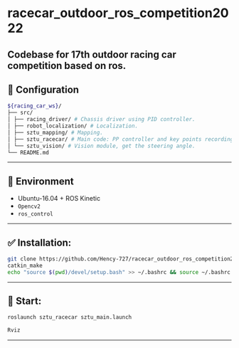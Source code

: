 # racecar_outdoor_ros_competition2022
Codebase for 17th outdoor racing car competition based on ros.
---
## 📁 Configuration
```bash
${racing_car_ws}/
├── src/
│ ├── racing_driver/ # Chassis driver using PID controller.
│ ├── robot_localization/ # Localization.
│ ├── sztu_mapping/ # Mapping.
│ ├── sztu_racecar/ # Main code: PP controller and key points recording.
│ └── sztu_vision/ # Vision module, get the steering angle.
└── README.md
```
---

## 🔧 Environment

- Ubuntu-16.04 + ROS Kinetic
- `Opencv2`
- `ros_control`

---
## ✅ Installation:
```bash
git clone https://github.com/Hency-727/racecar_outdoor_ros_competition2022.git
catkin_make
echo "source $(pwd)/devel/setup.bash" >> ~/.bashrc && source ~/.bashrc
```
---
## 🚀 Start:
```bash
roslaunch sztu_racecar sztu_main.launch
```
```bash
Rviz
```
---